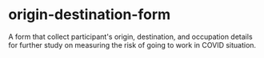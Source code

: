 # origin-destination-form
A form that collect participant's origin, destination, and occupation details for further study on measuring the risk of going to work in COVID situation.
